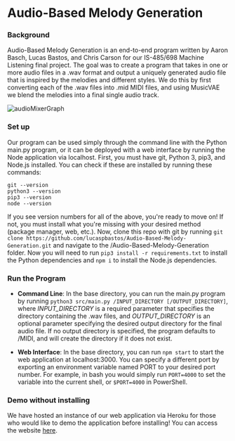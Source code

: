 # Audio-Based Melody Generation

### Background
Audio-Based Melody Generation is an end-to-end program written by Aaron Basch, Lucas Bastos, and Chris Carson for our IS-485/698 Machine Listening final project. The goal was to create a program that takes in one or more audio files in a .wav format and output a uniquely generated audio file that is inspired by the melodies and different styles. We do this by first converting each of the .wav files into .mid MIDI files, and using MusicVAE we blend the melodies into a final single audio track.

![audioMixerGraph](audioMixerGraph.png)

### Set up
Our program can be used simply through the command line with the Python main.py program, or it can be deployed with a web interface by running the Node application via localhost. First, you must have git, Python 3, pip3, and Node.js installed. You can check if these are installed by running these commands:
```dotnetcli
git --version
python3 --version
pip3 --version
node --version
```
If you see version numbers for all of the above, you're ready to move on! If not, you must install what you're missing with your desired method (package manager, web, etc.). Now, clone this repo with git by running ```git clone https://github.com/lucaspbastos/Audio-Based-Melody-Generation.git``` and navigate to the /Audio-Based-Melody-Generation folder. Now you will need to run ```pip3 install -r requirements.txt``` to install the Python dependencies and ```npm i``` to install the Node.js dependencies.

### Run the Program
- **Command Line**:
In the base directory, you can run the main.py program by running `python3 src/main.py /INPUT_DIRECTORY [/OUTPUT_DIRECTORY]`, where _INPUT_DIRECTORY_ is a required parameter that specifies the directory containing the .wav files, and _OUTPUT_DIRECTORY_ is an optional parameter specifying the desired output directory for the final audio file. If no output directory is specified, the program defaults to /MIDI, and will create the directory if it does not exist.

- **Web Interface**:
In the base directory, you can run `npm start` to start the web application at localhost:3000. You can specify a different port by exporting an environment variable named PORT to your desired port number. For example, in bash you would simply run `PORT=4000` to set the variable into the current shell, or `$PORT=4000` in PowerShell.

### Demo without installing
We have hosted an instance of our web application via Heroku for those who would like to demo the application before installing! You can access the website [here](https://melodygeneration.herokuapp.com/).
